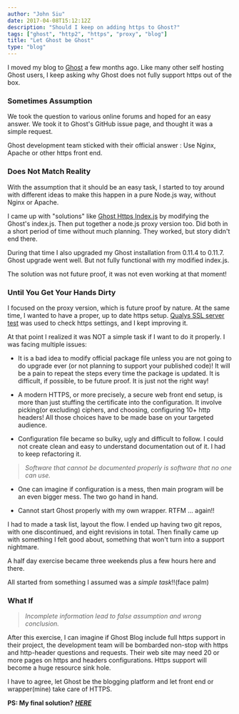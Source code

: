 ```yaml
---
author: "John Siu"
date: 2017-04-08T15:12:12Z
description: "Should I keep on adding https to Ghost?"
tags: ["ghost", "http2", "https", "proxy", "blog"]
title: "Let Ghost be Ghost"
type: "blog"
---
```


I moved my blog to [Ghost](//ghost.org) a few months ago. Like many other self hosting Ghost users, I keep asking why Ghost does not fully support https out of the box.
<!--more-->
### Sometimes Assumption

We took the question to various online forums and hoped for an easy answer. We took it to Ghost's GitHub issue page, and thought it was a simple request.

Ghost development team sticked with their official answer : Use Nginx, Apache or other https front end.

### Does Not Match Reality

With the assumption that it should be an easy task, I started to toy around with different ideas to make this happen in a pure Node.js way, without Nginx or Apache.

I came up with "solutions" like [Ghost Https Index.js](https://johnsiu.com/ghost-https-index-js-in-github/) by modifying the Ghost's index.js. Then put together a node.js proxy version too. Did both in a short period of time without much planning. They worked, but story didn't end there.

During that time I also upgraded my Ghost installation from 0.11.4 to 0.11.7. Ghost upgrade went well. But not fully functional with my modified index.js.

The solution was not future proof, it was not even working at that moment!

### Until You Get Your Hands Dirty

I focused on the proxy version, which is future proof by nature. At the same time, I wanted to have a proper, up to date https setup. [Qualys SSL server test](//www.ssllabs.com/ssltest/) was used to check https settings, and I kept improving it.

At that point I realized it was NOT a simple task if I want to do it properly. I was facing multiple issues:

- It is a bad idea to modify official package file unless you are not going to do upgrade ever (or not planning to support your published code)! It will be a pain to repeat the steps every time the package is updated. It is difficult, if possible, to be future proof. It is just not the right way!

- A modern HTTPS, or more precisely, a secure web front end setup, is more than just stuffing the certificate into the configuration. It involve picking(or excluding) ciphers, and choosing, configuring 10+ http headers! All those choices have to be made base on your targeted audience.

- Configuration file became so bulky, ugly and difficult to follow. I could not create clean and easy to understand documentation out of it. I had to keep refactoring it.

> *Software that cannot be documented properly is software that no one can use.*

- One can imagine if configuration is a mess, then main program will be an even bigger mess. The two go hand in hand.

- Cannot start Ghost properly with my own wrapper. RTFM ... again!!

I had to made a task list, layout the flow. I ended up having two git repos, with one discontinued, and eight revisions in total. Then finally came up with something I felt good about, something that won't turn into a support nightmare.

A half day exercise became three weekends plus a few hours here and there.

All started from something I assumed was a *simple task*!!(face palm)

### What If

> *Incomplete information lead to false assumption and wrong conclusion.*

After this exercise, I can imagine if Ghost Blog include full https support in their project, the development team will be bombarded non-stop with https and http-header questions and requests. Their web site may need 20 or more pages on https and headers configurations. Https support will become a huge resource sink hole.

I have to agree, let Ghost be the blogging platform and let front end or wrapper(mine) take care of HTTPS.

__PS: My final solution?__ [___HERE___](/h2ghost)
